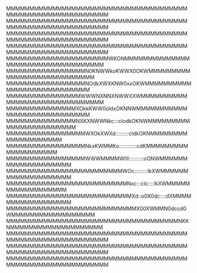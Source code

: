 MMMMMMMMMMMMMMMMMMMMMMMMMMMMMMMMMMMMMMMMMMMMMMMMMMMMMMMMMMMMM
MMMMMMMMMMMMMMMMMMMMMMMMMMMMMMMMMMMMMMMMMMMMMMMMMMMMMMMMMMMMM
MMMMMMMMMMMMMMMMMMMMMMMMMMMMMMMMMMMMMMMMMMMMMMMMMMMMMMMMMMMMM
MMMMMMMMMMMMMMMMMMMMMMMMMMMMMMMMMMMMMMMMMMMMMMMMMMMMMMMMMMMMM
MMMMMMMMMMMMMMMMMMMMMMWKONMMMMMMMMMMMMMMMMMMMMMMMMMMMMMMMMMMM
MMMMMMMMMMMMMMMMMN0KNWWkoKWWX0OKWMMMMMMMMMMMMMMMMMMMMMMMMMMMM
MMMMMMMMMMMMMMMMMNOdkXWXKNW0xxOKWMMMMMMMMMMMMMMMMMMMMMMMMMMMM
MMMMMMMMMMMMMMMMWWWNXNNXNWWXXWMMMMMMMMMMMMMMMMMMMMMMMMMMMMMMM
MMMMMMMMMMMMMMMXOkkKWW0oldxOKNNWMMMMMMMMMMMMMMMMMMMMMMMMMMMMM
MMMMMMMMMMMMMMMNXKXNWWNkc:::clodkOKNWMMMMMMMMMMMMMMMMMMMMMMMM
MMMMMMMMMMMMMMMMMWXOkXWXd:::::::::cldkOKNMMMMMMMMMMMMMMMMMMMM
MMMMMMMMMMMMMMMMMNkxKWMMKo::::::::::::cdKMMMMMMMMMMMMMMMMMMMM
MMMMMMMMMMMMMMMMMWWWMMMMW0l::::::::::oONWMMMMMMMMMMMMMMMMMMMM
MMMMMMMMMMMMMMMMMMMMMMMMMWOc:::::::::lkXWMMMMMMMMMMMMMMMMMMMM
MMMMMMMMMMMMMMMMMMMMMMMMMMNxc:::clc::::lkXWMMMMMMMMMMMMMMMMMM
MMMMMMMMMMMMMMMMMMMMMMMMMMMXd::o0X0dc::::dXMMMMMMMMMMMMMMMMMM
MMMMMMMMMMMMMMMMMMMMMMMMMMMMX00XWMMN0dccd0WMMMMMMMMMMMMMMMMMM
MMMMMMMMMMMMMMMMMMMMMMMMMMMMMMMMMMMMMNKKNMMMMMMMMMMMMMMMMMMMM
MMMMMMMMMMMMMMMMMMMMMMMMMMMMMMMMMMMMMMMMMMMMMMMMMMMMMMMMMMMMM
MMMMMMMMMMMMMMMMMMMMMMMMMMMMMMMMMMMMMMMMMMMMMMMMMMMMMMMMMMMMM
MMMMMMMMMMMMMMMMMMMMMMMMMMMMMMMMMMMMMMMMMMMMMMMMMMMMMMMMMMMMM
